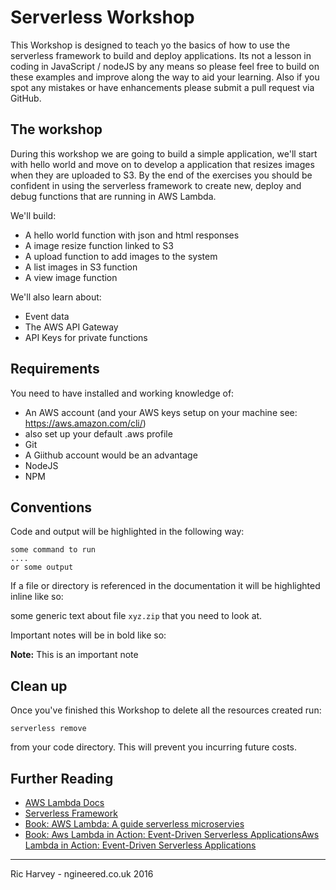 # Serverless Workshop
This Workshop is designed to teach yo the basics of how to use the serverless framework to build and deploy applications. Its not a lesson in coding in JavaScript / nodeJS by any means so please feel free to build on these examples and improve along the way to aid your learning. Also if you spot any mistakes or have enhancements please submit a pull request via GitHub.

## The workshop
During this workshop we are going to build a simple application, we'll start with hello world and move on to develop a application that resizes images when they are uploaded to S3. By the end of the exercises you should be confident in using the serverless framework to create new, deploy and debug functions that are running in AWS Lambda.

We'll build:

 - A hello world function with json and html responses
 - A image resize function linked to S3
 - A upload function to add images to the system
 - A list images in S3 function
 - A view image function

We'll also learn about:

- Event data
- The AWS API Gateway
- API Keys for private functions

## Requirements

You need to have installed and working knowledge of:

 - An AWS account (and your AWS keys setup on your machine see: https://aws.amazon.com/cli/)
  - also set up your default .aws profile
 - Git
  - A Giithub account would be an advantage
 - NodeJS
 - NPM

## Conventions
Code and output will be highlighted in the following way:

```
some command to run
....
or some output
```

If a file or directory is referenced in the documentation it will be highlighted inline like so:

some generic text about file ```xyz.zip``` that you need to look at.

Important notes will be in bold like so:

__Note:__ This is an important note

## Clean up
Once you've finished this Workshop to delete all the resources created run:

```serverless remove```

from your code directory. This will prevent you incurring future costs.

## Further Reading

 - [AWS Lambda Docs](http://docs.aws.amazon.com/lambda/latest/dg/welcome.html)
 - [Serverless Framework](https://serverless.com/framework/docs/)
 - [Book: AWS Lambda: A guide serverless microservies](https://www.amazon.co.uk/AWS-Lambda-Guide-Serverless-Microservices-ebook/dp/B016JOMAEE/ref=sr_1_1?ie=UTF8&qid=1480370019&sr=8-1&keywords=Lambda)
 - [Book: Aws Lambda in Action: Event-Driven Serverless ApplicationsAws Lambda in Action: Event-Driven Serverless Applications](https://www.amazon.co.uk/Aws-Lambda-Action-Event-Driven-Applications/dp/1617293717/ref=sr_1_4?ie=UTF8&qid=1480370148&sr=8-4&keywords=Lambdahttps://www.amazon.co.uk/Aws-Lambda-Action-Event-Driven-Applications/dp/1617293717/ref=sr_1_4?ie=UTF8&qid=1480370148&sr=8-4&keywords=Lambda)

---
Ric Harvey - ngineered.co.uk 2016
